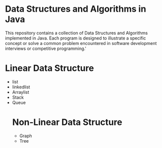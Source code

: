 <h1>Data Structures and Algorithms in Java</h1>
This repository contains a collection of Data Structures and Algorithms implemented in Java. Each program is designed to illustrate a specific concept or solve a common problem encountered in software development interviews or
competitive programming.'

<h1> Linear Data Structure </h1>

<ul>
<li>list</li>
<li>linkedlist</li>
<li>Arraylist</li>
<li>Stack</li>
<li>Queue</li>

<h1> Non-Linear Data Structure </h1>

<ul>
<li>Graph</li>
<li>Tree</li>
